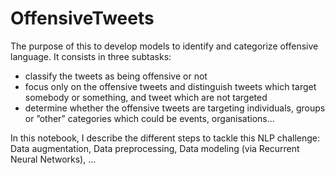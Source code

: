 # OffensiveTweets

The purpose of this to develop models to identify and categorize offensive language. It consists in three subtasks: 
* classify the tweets as being offensive or not
* focus only on the offensive tweets and distinguish tweets which target somebody or something, and tweet which are not targeted 
* determine whether the offensive tweets are targeting individuals, groups or ”other” categories which could be events, organisations...

In this notebook, I describe the different steps to tackle this NLP challenge: Data augmentation, Data preprocessing, Data modeling (via Recurrent Neural Networks), ...
